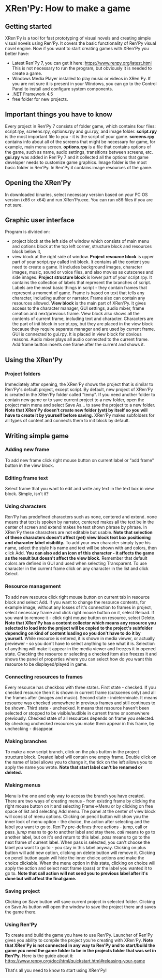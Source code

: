 # XRen'Py: How to make a game

## Getting started
XRen'Py is a tool for fast prototyping of visual novels and creating simple visual novels using Ren'Py. It covers the basic functionality of Ren'Py visual novel engine.
Now if you want to start creating games with XRen'Py you better have:
- Latest Ren'Py 7, you can get it here: https://www.renpy.org/latest.html
This is not necessary to run the program, but obviously it is needed to create a game.
- Windows Media Player installed to play music or videos in XRen'Py.
If you are not sure it is present in your Windows, you can go to the Control Panel to install and configure system components.
- .NET Framework 4.5
- free folder for new projects.

## Important things you have to know
Every project in Ren'Py 7 consists of folder game, which contains four files: script.rpy, screens.rpy, options.rpy and gui.rpy, and image folder. 
**script.rpy** is the most important file to you - it is the script of your game.
**screens.rpy** contains info about all of the screens that might be necessary for game, for example, main menu screen.
**options.rpy** is a file that contains options of the game, such as name, audio settings, transitions between screens, etc.
**gui.rpy** was added in Ren'Py 7 and it collected all the options that game developer needs to customize game graphics.
Image folder is the most basic folder in Ren'Py. In Ren'Py it contains image resources of the game.

## Opening the XRen'Py
In downloaded binaries, select necessary version based on your PC OS version (x86 or x64) and run XRen'Py.exe. You can run x86 files if you are not sure.

## Graphic user interface
Program is divided on:
- project block at the left side of window which consists of main menu and options block at the top left corner, structure block and resources block below it,
- view block at the right side of window.
**Project resource block** is upper part of your script.rpy called init block. It contains all the content you need to create a game.
It includes background images, character images, music, sound or voice files, and also movies as cutscenes and side images.
**Project structure block** is lower part of your script.rpy. It contains the collection of labels that represent the branches of script.
Labels are the most basic things in script - they contain frames that represent a moment of game. 
Frame is based on text that tells any character, including author or narrator. Frame also can contain any resources allowed.
**View block** is the main part of XRen'Py. It gives access to the character manager, GUI settings, audio mixer, frame creation and next/previous frame.
View block also shows all the contents of current frame, including text and character.
Characters are the part of init block in script.rpy, but they are placed in the view block because they require separate manager and are used by current frame.
GUI is connected to gui.rpy. It is placed in view block for obvious reasons.
Audio mixer plays all audio connected to the current frame.
Add frame button inserts one frame after the current and shows it.

## Using the XRen'Py

### Project folders
Immediately after opening, the XRen'Py shows the project that is similar to Ren'Py's default project, except script. 
By default, new project of XRen'Py is created in the XRen'Py folder called "temp". 
If you need another folder to contain new game or to save current project to a new folder, open the project main menu and select Save As... to save the project to a new folder.
**Note that XRen'Py doesn't create new folder (yet) by itself so you will have to create it by yourself before saving.**
XRen'Py makes subfolders for all types of content and connects them to init block by default.

## Writing simple game

### Adding new frame
To add new frame click right mouse button on current label or "add frame" button in the view block.

### Editing frame text
Select frame that you want to edit and write any text in the text box in view block. Simple, isn't it?

### Using characters
Ren'Py has predefined characters such as none, centered and extend. 
none means that text is spoken by narrator, centered makes all the text be in the center of screen and extend makes he text shown phrase by phrase.
In XRen'Py these characters are not editable but usable.
**Note that selection of these characters doesn't affect (yet) view block text box positioning and character label visibility.**
To add your own character simply type his name, select the style his name and text will be shown with and colors, then click Add.
**You can also add an icon of this character - it affects the game as the result but doesn't affect the view block.**
Remember that default colors are defined in GUI and used when selecting Transparent. 
To use character in the current frame click on any character in the list and click Select.

### Resource management
To add new resource click right mouse button on current tab in resource block and select Add.
If you want to change the resource contents, for example image, without any losses of it's connection to frames in project, select necessary frame and click right mouse button on it, select Reload.
If you want to remove it - click right mouse button on resource, select Delete.
**Note that XRen'Py has a content collector which means any resource you selected to load into the project will be copied to the project's subfolder depending on kind of content loading so you don't have to do it by yourself.**
While resource is entered, it is shown in media viewer, or actually previewer - so you don't have to select anything to see what it is. 
Selection of anything will make it appear in the media viewer and freezes it in opened state.
Checking the resource or selecting a checked item also freezes it and shows the panel of properties where you can select how do you want this resource to be displayed/played in game.

### Connecting resources to frames
Every resource has checkbox with three states. 
First state - checked. If you checked resource then it is shown in current frame (cutscenes only) and all the frames after (images and music).
Second state - indeterminate. It means resource was checked somewhere in previous frames and still continues to be shown.
Third state - unchecked. It means that resource haven't been selected or stopped to be visible/audible in current frame or somewhere previously.
Checked state of all resources depends on frame you selected. By checking unchecked resources you make them appear in this frame, by unchecking - disappear.

### Making branches
To make a new script branch, click on the plus button in the project structure block. Created label will contain one empty frame.
Double click on the name of label allows you to change it, the tick on the left allows you to apply the name you wrote.
**Note that start label can't be renamed or deleted.**

### Making menus
Menu is the one and only way to access the branch you have created. 
There are two ways of creating menus - from existing frame by clicking the right mouse button on it and selecting Frame->Menu or by clicking on free space of list and selecting Add menu.
The panel at the center of view block will consist of menu options.
Clicking on pencil button will show you the inner look of menu option - the choice, the action after selecting and the label you want to go to.
Ren'Py pre-defines three actions - jump, call or pass. 
*jump* means to go to another label and stay there.
*call* means to go to another label, but on it's end return to this label.
*pass* means to go to the next frame of current label.
When pass is selected, you can't choose the label you want to go to - you stay in this label anyway.
Clicking on plus button will add new option, clicking on delete button will remove it.
Clicking on pencil button again will hide the inner choice actions and make the choice clickable. 
When the menu option in this state, clicking on choice will apply the action and select next frame (pass) or the label you wanted it to go to.
**Note that call action will not send you to previous label after it's done but will affect the final game.**

### Saving project
Clicking on Save button will save current project in selected folder.
Clicking on Save As button will open the window to save the project there and saves the game there.

### Using Ren'Py
To create and build the game you have to use Ren'Py. Launcher of Ren'Py gives you ability to compile the project you're creating with XRen'Py.
**Note that XRen'Py is not connected in any way to Ren'Py and to start/build the game you need the game folder to be in the projects folder that was set in Ren'Py.**
Here is the guide about it:
https://www.renpy.org/doc/html/quickstart.html#releasing-your-game

That's all you need to know to start using XRen'Py!

